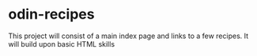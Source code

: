 # odin-recipes
This project will consist of a main index page and links to a few recipes. 
It will build upon basic HTML skills 
